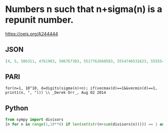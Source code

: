 # Numbers n such that n\+sigma\(n\) is a repunit number\.
https://oeis.org/A244444
## JSON
```JSON
[4, 5, 506311, 4761903, 506767303, 5517762660583, 5554746531623, 5555541480743]
```
## PARI
```PARI
for(n=1, 10^10, d=digits(sigma(n)+n); if(vecmax(d)==1&&vecmin(d)==1, print1(n, ", "))) \\ _Derek Orr_, Aug 02 2014
```
## Python
```Python
from sympy import divisors
[n for n in range(1,10**6) if len(set(str(n+sum(divisors(n))))) == 1 and str(n+sum(divisors(n)))[0] == '1'] # _Chai Wah Wu_, Aug 04 2014
```
